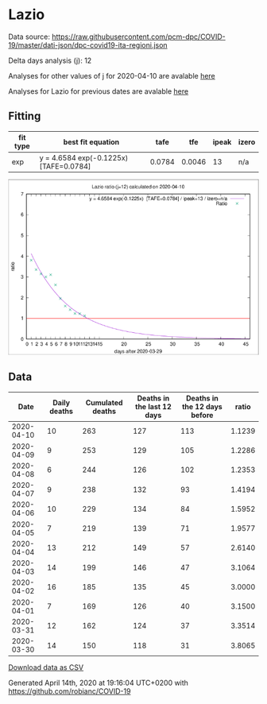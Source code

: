 # Lazio

Data source: https://raw.githubusercontent.com/pcm-dpc/COVID-19/master/dati-json/dpc-covid19-ita-regioni.json

Delta days analysis (j): 12

Analyses for other values of j for 2020-04-10 are avalable [here](../2020-04-10/README.md)

Analyses for Lazio for previous dates are avalable [here](../README.md)

## Fitting 
|fit type|best fit equation|tafe|tfe|ipeak|izero|
|-------|-----|--------|------|---|---|
|exp|y = 4.6584 exp(-0.1225x)  [TAFE=0.0784]|0.0784|0.0046|13|n/a|

![Plot](COVID-19_lazio_j12_2020-04-10.png)

## Data
|Date|Daily deaths|Cumulated deaths|Deaths in the last 12 days|Deaths in the 12 days before|ratio|
|----|----------|-----------|-------|--------------------|-----|
|2020-04-10|10|263|127|113|1.1239|
|2020-04-09|9|253|129|105|1.2286|
|2020-04-08|6|244|126|102|1.2353|
|2020-04-07|9|238|132|93|1.4194|
|2020-04-06|10|229|134|84|1.5952|
|2020-04-05|7|219|139|71|1.9577|
|2020-04-04|13|212|149|57|2.6140|
|2020-04-03|14|199|146|47|3.1064|
|2020-04-02|16|185|135|45|3.0000|
|2020-04-01|7|169|126|40|3.1500|
|2020-03-31|12|162|124|37|3.3514|
|2020-03-30|14|150|118|31|3.8065|

[Download data as CSV](COVID-19_lazio_j12_2020-04-10.csv)

Generated April 14th, 2020 at 19:16:04 UTC+0200 with https://github.com/robianc/COVID-19
